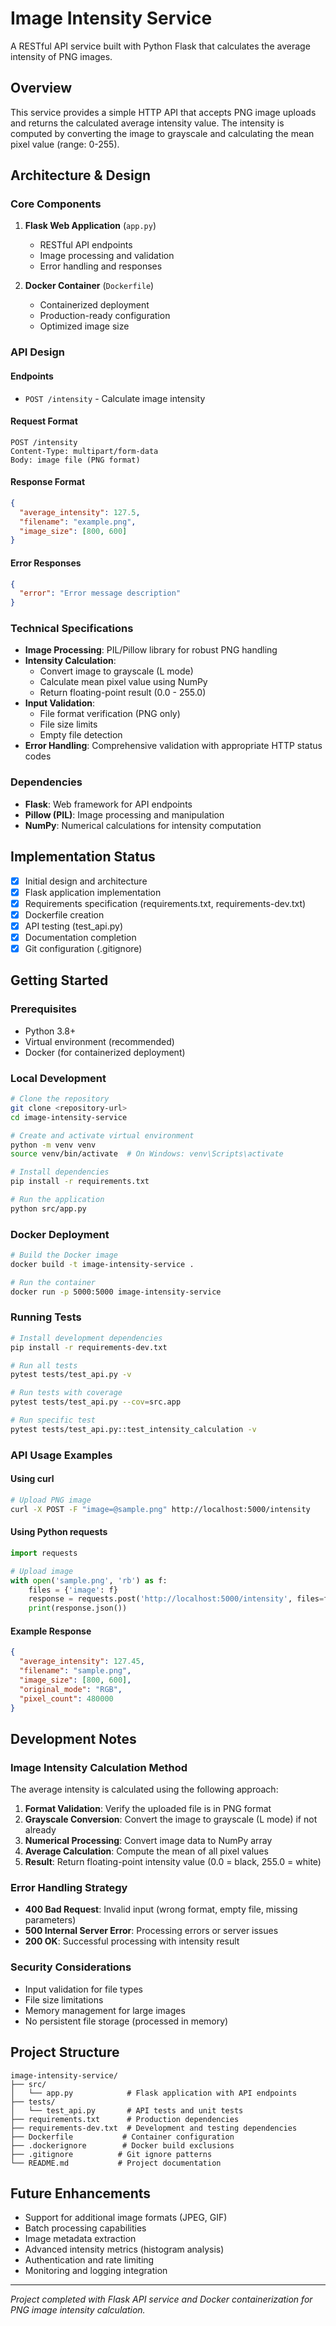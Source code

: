 # Image Intensity Service

A RESTful API service built with Python Flask that calculates the average intensity of PNG images.

## Overview

This service provides a simple HTTP API that accepts PNG image uploads and returns the calculated average intensity value. The intensity is computed by converting the image to grayscale and calculating the mean pixel value (range: 0-255).

## Architecture & Design

### Core Components

1. **Flask Web Application** (`app.py`)
   - RESTful API endpoints
   - Image processing and validation
   - Error handling and responses

2. **Docker Container** (`Dockerfile`)
   - Containerized deployment
   - Production-ready configuration
   - Optimized image size

### API Design

#### Endpoints

- `POST /intensity` - Calculate image intensity

#### Request Format
```
POST /intensity
Content-Type: multipart/form-data
Body: image file (PNG format)
```

#### Response Format
```json
{
  "average_intensity": 127.5,
  "filename": "example.png",
  "image_size": [800, 600]
}
```

#### Error Responses
```json
{
  "error": "Error message description"
}
```

### Technical Specifications

- **Image Processing**: PIL/Pillow library for robust PNG handling
- **Intensity Calculation**: 
  - Convert image to grayscale (L mode)
  - Calculate mean pixel value using NumPy
  - Return floating-point result (0.0 - 255.0)
- **Input Validation**:
  - File format verification (PNG only)
  - File size limits
  - Empty file detection
- **Error Handling**: Comprehensive validation with appropriate HTTP status codes

### Dependencies

- **Flask**: Web framework for API endpoints
- **Pillow (PIL)**: Image processing and manipulation
- **NumPy**: Numerical calculations for intensity computation

## Implementation Status

- [x] Initial design and architecture
- [x] Flask application implementation
- [x] Requirements specification (requirements.txt, requirements-dev.txt)
- [x] Dockerfile creation
- [x] API testing (test_api.py)
- [x] Documentation completion
- [x] Git configuration (.gitignore)

## Getting Started

### Prerequisites

- Python 3.8+
- Virtual environment (recommended)
- Docker (for containerized deployment)

### Local Development

```bash
# Clone the repository
git clone <repository-url>
cd image-intensity-service

# Create and activate virtual environment
python -m venv venv
source venv/bin/activate  # On Windows: venv\Scripts\activate

# Install dependencies
pip install -r requirements.txt

# Run the application
python src/app.py
```

### Docker Deployment

```bash
# Build the Docker image
docker build -t image-intensity-service .

# Run the container
docker run -p 5000:5000 image-intensity-service
```

### Running Tests

```bash
# Install development dependencies
pip install -r requirements-dev.txt

# Run all tests
pytest tests/test_api.py -v

# Run tests with coverage
pytest tests/test_api.py --cov=src.app

# Run specific test
pytest tests/test_api.py::test_intensity_calculation -v
```

### API Usage Examples

#### Using curl
```bash
# Upload PNG image
curl -X POST -F "image=@sample.png" http://localhost:5000/intensity
```

#### Using Python requests
```python
import requests

# Upload image
with open('sample.png', 'rb') as f:
    files = {'image': f}
    response = requests.post('http://localhost:5000/intensity', files=files)
    print(response.json())
```

#### Example Response
```json
{
  "average_intensity": 127.45,
  "filename": "sample.png",
  "image_size": [800, 600],
  "original_mode": "RGB",
  "pixel_count": 480000
}
```

## Development Notes

### Image Intensity Calculation Method

The average intensity is calculated using the following approach:

1. **Format Validation**: Verify the uploaded file is in PNG format
2. **Grayscale Conversion**: Convert the image to grayscale (L mode) if not already
3. **Numerical Processing**: Convert image data to NumPy array
4. **Average Calculation**: Compute the mean of all pixel values
5. **Result**: Return floating-point intensity value (0.0 = black, 255.0 = white)

### Error Handling Strategy

- **400 Bad Request**: Invalid input (wrong format, empty file, missing parameters)
- **500 Internal Server Error**: Processing errors or server issues
- **200 OK**: Successful processing with intensity result

### Security Considerations

- Input validation for file types
- File size limitations
- Memory management for large images
- No persistent file storage (processed in memory)

## Project Structure

```
image-intensity-service/
├── src/
│   └── app.py            # Flask application with API endpoints
├── tests/
│   └── test_api.py       # API tests and unit tests
├── requirements.txt      # Production dependencies
├── requirements-dev.txt  # Development and testing dependencies
├── Dockerfile           # Container configuration
├── .dockerignore        # Docker build exclusions
├── .gitignore          # Git ignore patterns
└── README.md           # Project documentation
```

## Future Enhancements

- Support for additional image formats (JPEG, GIF)
- Batch processing capabilities
- Image metadata extraction
- Advanced intensity metrics (histogram analysis)
- Authentication and rate limiting
- Monitoring and logging integration

---

*Project completed with Flask API service and Docker containerization for PNG image intensity calculation.*